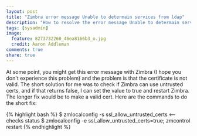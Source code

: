 ```yaml
---
layout: post
title: "Zimbra error message Unable to determain services from ldap"
description: "How to resolve the error message Unable to determain services from ldap"
tags: [sysadmin]
image:
  feature: 8273732260_46ea8166b3_o.jpg
  credit: Aaron Addleman
comments: true
share: true
---
```


At some point, you might get this error message with Zimbra (I hope you don't experience this problem) and the problem is that the certificate is not valid. The short solution for me was to check if Zimbra can use untrusted certs, and if that returns false, I can set the value to true and restart Zimbra. The longer fix would be to make a valid cert. Here are the commands to do the short fix:

{% highlight bash %}
    $ zmlocalconfig -s ssl_allow_untrusted_certs <-- checks status
    $ zmlocalconfig -e ssl_allow_untrusted_certs=true; zmcontrol restart
{% endhighlight %}

